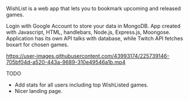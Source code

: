 WishList is a web app that lets you to bookmark upcoming and released games.

Login with Google Account to store your data in MongoDB. App created with Javascript, HTML, handlebars, Node.js, Express.js, Moongose.
Application has its own API talks with database, while Twitch API fetches boxart for chosen games.

https://user-images.githubusercontent.com/43993174/225739146-705bf04d-a520-443a-9689-310e49546a1b.mp4


TODO

* Add stats for all users including top WishListed games.
* Nicer landing page.

